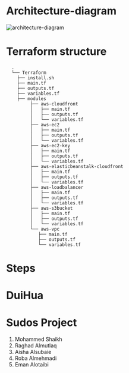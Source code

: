 # Architecture-diagram

![architecture-diagram](https://user-images.githubusercontent.com/55548241/190910868-b525da58-3265-4d15-9175-f3bd6d5df843.png)

# Terraform structure
```
  .
  └── Terraform
    ├── install.sh
    ├── main.tf
    ├── outputs.tf
    ├── variables.tf
    ├── modules
         ├── aws-cloudfront
         │   ├── main.tf
         │   ├── outputs.tf
         │   └── variables.tf
         ├── aws-ec2
         │   ├── main.tf
         │   ├── outputs.tf
         │   └── variables.tf
         ├── aws-ec2-key
         │   ├── main.tf
         │   ├── outputs.tf
         │   └── variables.tf
         ├── aws-elasticbeanstalk-cloudfront
         │   ├── main.tf
         │   ├── outputs.tf
         │   └── variables.tf
         ├── aws-loadbalancer
         │   ├── main.tf
         │   ├── outputs.tf
         │   └── variables.tf
         ├── aws-s3bucket
         │   ├── main.tf
         │   ├── outputs.tf
         │   └── variables.tf
         └── aws-vpc
            ├── main.tf
            ├── outputs.tf
            └── variables.tf
```

# Steps





# DuiHua
# Sudos Project 
1. Mohammed Shaikh
2. Raghad Almutlaq
3. Aisha Alsubaie
4. Roba Almehmadi
5. Eman Alotaibi 
